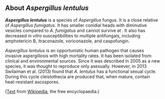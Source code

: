 About *Aspergillus lentulus* 
----------------------------



***Aspergillus lentulus*** is a species of *Aspergillus* fungus. It is a
close relative of *Aspergillus fumigatus*. It has smaller conidial heads
with diminutive vesicles compared to *A. fumigatus* and cannot survive
at . It also has decreased *in vitro* susceptibilities to multiple
antifungals, including amphotericin B, itraconazole, voriconazole, and
caspofungin.

*Aspergillus lentulus* is an opportunistic human pathogen that causes
invasive aspergillosis with high mortality rates. It has been isolated
from clinical and environmental sources. Since it was described in 2005
as a new species, it was thought to reproduce only asexually. However,
in 2013 Swilaiman et al. (2013) found that *A. lentulus* has a
functional sexual cycle. During this cycle cleistothecia are produced
that, when mature, contain heat-resistant ascospores.

([Text](http://en.wikipedia.org/wiki/Aspergillus_lentulus) from
[Wikipedia](http://en.wikipedia.org/), the free encyclopaedia.)
